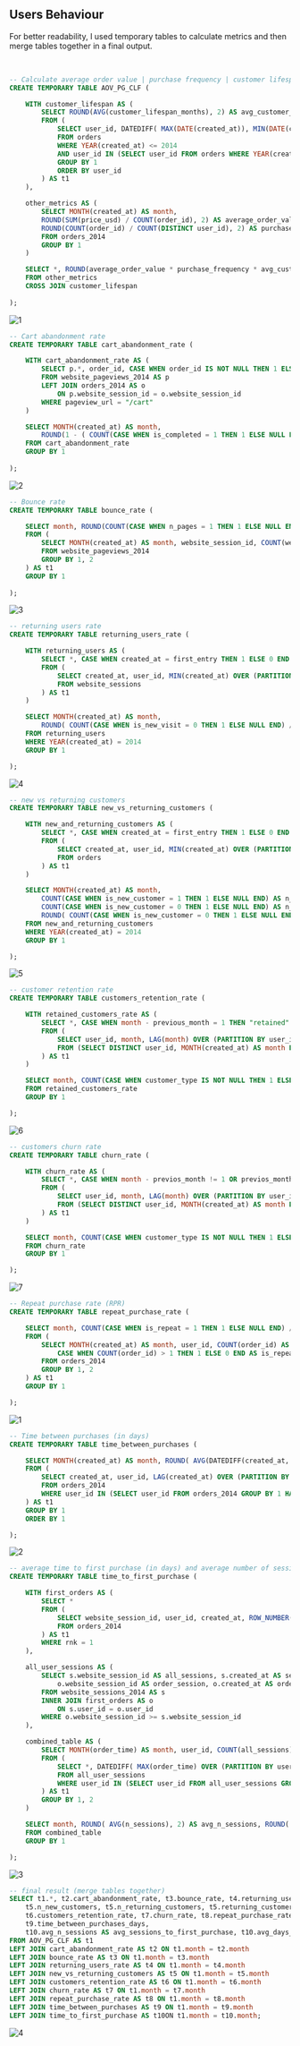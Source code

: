 ## Users Behaviour
For better readability, I used temporary tables to calculate metrics and then merge tables together in a final output.

<br>

```sql
-- Calculate average order value | purchase frequency | customer lifespan months | customer lifetime_value
CREATE TEMPORARY TABLE AOV_PG_CLF (

    WITH customer_lifespan AS (
        SELECT ROUND(AVG(customer_lifespan_months), 2) AS avg_customer_lifespan_months
        FROM (
            SELECT user_id, DATEDIFF( MAX(DATE(created_at)), MIN(DATE(created_at)) ) / 12 AS customer_lifespan_months
            FROM orders
            WHERE YEAR(created_at) <= 2014
            AND user_id IN (SELECT user_id FROM orders WHERE YEAR(created_at) <= 2014 GROUP BY 1 HAVING COUNT(order_id) > 1)
            GROUP BY 1
            ORDER BY user_id
        ) AS t1
    ),

    other_metrics AS (
        SELECT MONTH(created_at) AS month,
        ROUND(SUM(price_usd) / COUNT(order_id), 2) AS average_order_value,
        ROUND(COUNT(order_id) / COUNT(DISTINCT user_id), 2) AS purchase_frequency
        FROM orders_2014
        GROUP BY 1
    )

    SELECT *, ROUND(average_order_value * purchase_frequency * avg_customer_lifespan_months, 2) AS customer_lifetime_value
    FROM other_metrics
    CROSS JOIN customer_lifespan
    
);
```

![1](https://github.com/gnoevoy/Ecommerce_and_Web_Analytics/assets/43414592/871c0520-6101-45ed-b750-11edb69aa77d)

```sql
-- Cart abandonment rate
CREATE TEMPORARY TABLE cart_abandonment_rate ( 

    WITH cart_abandonment_rate AS (
        SELECT p.*, order_id, CASE WHEN order_id IS NOT NULL THEN 1 ELSE 0 END AS is_completed
        FROM website_pageviews_2014 AS p
        LEFT JOIN orders_2014 AS o
            ON p.website_session_id = o.website_session_id
        WHERE pageview_url = "/cart"
    )

    SELECT MONTH(created_at) AS month,
        ROUND(1 - ( COUNT(CASE WHEN is_completed = 1 THEN 1 ELSE NULL END) / COUNT(is_completed) ), 2) AS cart_abandonment_rate
    FROM cart_abandonment_rate
    GROUP BY 1
    
);
```

![2](https://github.com/gnoevoy/Ecommerce_and_Web_Analytics/assets/43414592/7ae0a4ca-0190-4f13-81ed-29906992e838)

```sql
-- Bounce rate 
CREATE TEMPORARY TABLE bounce_rate (

    SELECT month, ROUND(COUNT(CASE WHEN n_pages = 1 THEN 1 ELSE NULL END) / COUNT(website_session_id), 2) AS bounce_rate
    FROM (
        SELECT MONTH(created_at) AS month, website_session_id, COUNT(website_pageview_id) AS n_pages
        FROM website_pageviews_2014
        GROUP BY 1, 2
    ) AS t1
    GROUP BY 1
    
);
```

![3](https://github.com/gnoevoy/Ecommerce_and_Web_Analytics/assets/43414592/4bb09ba1-a453-44bd-83e7-9a3f9bf77904)

```sql
-- returning users rate 
CREATE TEMPORARY TABLE returning_users_rate (

    WITH returning_users AS (
        SELECT *, CASE WHEN created_at = first_entry THEN 1 ELSE 0 END AS is_new_visit
        FROM (
            SELECT created_at, user_id, MIN(created_at) OVER (PARTITION BY user_id ORDER BY user_id, created_at ASC) AS first_entry
            FROM website_sessions
        ) AS t1
    )

    SELECT MONTH(created_at) AS month,
        ROUND( COUNT(CASE WHEN is_new_visit = 0 THEN 1 ELSE NULL END) / COUNT(is_new_visit), 2) AS returning_users_rate
    FROM returning_users
    WHERE YEAR(created_at) = 2014
    GROUP BY 1

);
```

![4](https://github.com/gnoevoy/Ecommerce_and_Web_Analytics/assets/43414592/b7358520-8d62-49a4-bae5-e6e32caf0f6d)

```sql
-- new vs returning customers
CREATE TEMPORARY TABLE new_vs_returning_customers (

    WITH new_and_returning_customers AS (
        SELECT *, CASE WHEN created_at = first_entry THEN 1 ELSE 0 END AS is_new_customer
        FROM (
            SELECT created_at, user_id, MIN(created_at) OVER (PARTITION BY user_id ORDER BY created_at ASC) AS first_entry
            FROM orders
        ) AS t1
    )

    SELECT MONTH(created_at) AS month,
        COUNT(CASE WHEN is_new_customer = 1 THEN 1 ELSE NULL END) AS n_new_customers,
        COUNT(CASE WHEN is_new_customer = 0 THEN 1 ELSE NULL END) AS n_returning_customers,
        ROUND( COUNT(CASE WHEN is_new_customer = 0 THEN 1 ELSE NULL END) / COUNT(is_new_customer), 2) AS returning_customers_rate
    FROM new_and_returning_customers
    WHERE YEAR(created_at) = 2014
    GROUP BY 1

);
```

![5](https://github.com/gnoevoy/Ecommerce_and_Web_Analytics/assets/43414592/8d58f896-6b50-4a28-babd-1d4b8cfdcfdf)

```sql
-- customer retention rate
CREATE TEMPORARY TABLE customers_retention_rate (

    WITH retained_customers_rate AS (
        SELECT *, CASE WHEN month - previous_month = 1 THEN "retained" ELSE NULL END AS customer_type
        FROM (
            SELECT user_id, month, LAG(month) OVER (PARTITION BY user_id ORDER BY user_id, month) AS previous_month
            FROM (SELECT DISTINCT user_id, MONTH(created_at) AS month FROM orders_2014) AS t1
        ) AS t1
    )

    SELECT month, COUNT(CASE WHEN customer_type IS NOT NULL THEN 1 ELSE NULL END) / COUNT(user_id) AS customers_retention_rate
    FROM retained_customers_rate
    GROUP BY 1

);
```

![6](https://github.com/gnoevoy/Ecommerce_and_Web_Analytics/assets/43414592/cbbbdf12-1bd2-474d-a429-ed425d152f54)

```sql
-- customers churn rate
CREATE TEMPORARY TABLE churn_rate (

    WITH churn_rate AS (
        SELECT *, CASE WHEN month - previos_month != 1 OR previos_month IS NULL THEN "churned" ELSE NULL END AS customer_type
        FROM (
            SELECT user_id, month, LAG(month) OVER (PARTITION BY user_id ORDER BY user_id, month) AS previos_month
            FROM (SELECT DISTINCT user_id, MONTH(created_at) AS month FROM orders_2014) AS t1
        ) AS t1
    )

    SELECT month, COUNT(CASE WHEN customer_type IS NOT NULL THEN 1 ELSE NULL END) / COUNT(user_id) AS churn_rate
    FROM churn_rate
    GROUP BY 1

);
```

![7](https://github.com/gnoevoy/Ecommerce_and_Web_Analytics/assets/43414592/531ccaef-c90f-4729-891b-cc3b31f10948)

```sql
-- Repeat purchase rate (RPR)
CREATE TEMPORARY TABLE repeat_purchase_rate (

    SELECT month, COUNT(CASE WHEN is_repeat = 1 THEN 1 ELSE NULL END) / COUNT(DISTINCT user_id) AS repeat_purchase_rate
    FROM (
        SELECT MONTH(created_at) AS month, user_id, COUNT(order_id) AS n_orders,
            CASE WHEN COUNT(order_id) > 1 THEN 1 ELSE 0 END AS is_repeat
        FROM orders_2014
        GROUP BY 1, 2
    ) AS t1
    GROUP BY 1

);
```

![1](https://github.com/gnoevoy/Ecommerce_and_Web_Analytics/assets/43414592/ac51ecb0-b81b-4eb7-9be9-6ae116fcbad8)

```sql
-- Time between purchases (in days)
CREATE TEMPORARY TABLE time_between_purchases (

    SELECT MONTH(created_at) AS month, ROUND( AVG(DATEDIFF(created_at, previos_purchase_date)), 2) AS time_between_purchases_days
    FROM (
        SELECT created_at, user_id, LAG(created_at) OVER (PARTITION BY user_id ORDER BY created_at ASC) AS previos_purchase_date
        FROM orders_2014
        WHERE user_id IN (SELECT user_id FROM orders_2014 GROUP BY 1 HAVING COUNT(order_id) > 1)
    ) AS t1
    GROUP BY 1
    ORDER BY 1

);
```

![2](https://github.com/gnoevoy/Ecommerce_and_Web_Analytics/assets/43414592/f6ea3315-56af-49d7-81b4-78c056391ba7)

```sql
-- average time to first purchase (in days) and average number of sessions
CREATE TEMPORARY TABLE time_to_first_purchase (

    WITH first_orders AS (
        SELECT *
        FROM (
            SELECT website_session_id, user_id, created_at, ROW_NUMBER() OVER (PARTITION BY user_id ORDER BY created_at) AS rnk
            FROM orders_2014
        ) AS t1
        WHERE rnk = 1
    ),

    all_user_sessions AS (
        SELECT s.website_session_id AS all_sessions, s.created_at AS session_time,
            o.website_session_id AS order_session, o.created_at AS order_time, o.user_id
        FROM website_sessions_2014 AS s
        INNER JOIN first_orders AS o 
            ON s.user_id = o.user_id
        WHERE o.website_session_id >= s.website_session_id
    ),

    combined_table AS (
        SELECT MONTH(order_time) AS month, user_id, COUNT(all_sessions) AS n_sessions, MAX(time_diff_days) AS time_between_purchase_days
        FROM (
            SELECT *, DATEDIFF( MAX(order_time) OVER (PARTITION BY user_id), MIN(session_time) OVER (PARTITION BY user_id) ) AS time_diff_days
            FROM all_user_sessions
            WHERE user_id IN (SELECT user_id FROM all_user_sessions GROUP BY 1 HAVING COUNT(DISTINCT all_sessions) > 1)
        ) AS t1
        GROUP BY 1, 2
    )

    SELECT month, ROUND( AVG(n_sessions), 2) AS avg_n_sessions, ROUND( AVG(time_between_purchase_days), 2) AS avg_days_to_purchase
    FROM combined_table
    GROUP BY 1

);
```

![3](https://github.com/gnoevoy/Ecommerce_and_Web_Analytics/assets/43414592/0a93234f-dcc4-43b3-8dad-ee7b3e40968d)

```sql
-- final result (merge tables together)
SELECT t1.*, t2.cart_abandonment_rate, t3.bounce_rate, t4.returning_users_rate,
    t5.n_new_customers, t5.n_returning_customers, t5.returning_customers_rate,
    t6.customers_retention_rate, t7.churn_rate, t8.repeat_purchase_rate,
    t9.time_between_purchases_days,
    t10.avg_n_sessions AS avg_sessions_to_first_purchase, t10.avg_days_to_purchase AS avg_days_to_first_purchase
FROM AOV_PG_CLF AS t1
LEFT JOIN cart_abandonment_rate AS t2 ON t1.month = t2.month
LEFT JOIN bounce_rate AS t3 ON t1.month = t3.month
LEFT JOIN returning_users_rate AS t4 ON t1.month = t4.month
LEFT JOIN new_vs_returning_customers AS t5 ON t1.month = t5.month
LEFT JOIN customers_retention_rate AS t6 ON t1.month = t6.month
LEFT JOIN churn_rate AS t7 ON t1.month = t7.month
LEFT JOIN repeat_purchase_rate AS t8 ON t1.month = t8.month
LEFT JOIN time_between_purchases AS t9 ON t1.month = t9.month
LEFT JOIN time_to_first_purchase AS t10ON t1.month = t10.month;
```

![4](https://github.com/gnoevoy/Ecommerce_and_Web_Analytics/assets/43414592/79cfbab9-5696-42f5-81f8-141bcd0c8445)

